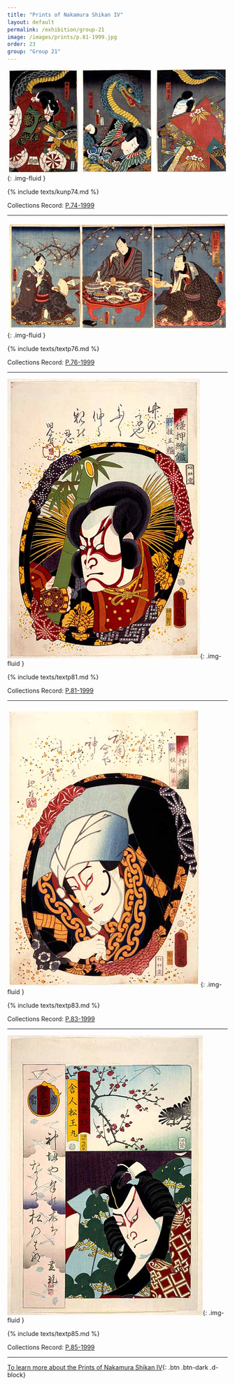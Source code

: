 ```yaml
---
title: "Prints of Nakamura Shikan IV"
layout: default
permalink: /exhibition/group-21
image: /images/prints/p.81-1999.jpg
order: 23
group: "Group 21"
---
```


![Kunisada Image](/images/prints/p.74-1999.jpg){: .img-fluid }

{% include texts/kunp74.md %}

Collections Record: [P.74-1999](https://data.fitzmuseum.cam.ac.uk/id/object/9467)

----

![Kunisada Image](/images/prints/p.76-1999.jpg){: .img-fluid }

{% include texts/textp76.md %}

Collections Record: [P.76-1999](https://data.fitzmuseum.cam.ac.uk/id/object/9469)

----

![Kunisada Image](/images/prints/p.81-1999.jpg){: .img-fluid }

{% include texts/textp81.md %}

Collections Record: [P.81-1999](https://data.fitzmuseum.cam.ac.uk/id/object/9474)

----

![Kunisada Image](/images/prints/p.83-1999.jpg){: .img-fluid }

{% include texts/textp83.md %}

Collections Record: [P.83-1999](https://data.fitzmuseum.cam.ac.uk/id/object/9476)

----

![Kunisada Image](/images/prints/p.85-1999.jpg){: .img-fluid }

{% include texts/textp85.md %}

Collections Record: [P.85-1999](https://data.fitzmuseum.cam.ac.uk/id/object/9478)

----

[To learn more about the Prints of Nakamura Shikan IV](/themes/nakamura-shikan-II){: .btn .btn-dark .d-block}
